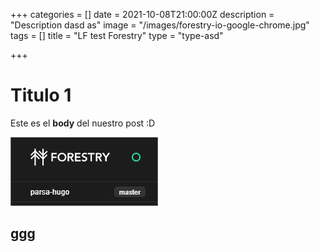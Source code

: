 +++
categories = []
date = 2021-10-08T21:00:00Z
description = "Description dasd as"
image = "/images/forestry-io-google-chrome.jpg"
tags = []
title = "LF test Forestry"
type = "type-asd"

+++
# Titulo 1

Este es el **body** del nuestro post :D 

![](/images/forestry-io-google-chrome_6.jpg)

ggg  
 ----- 